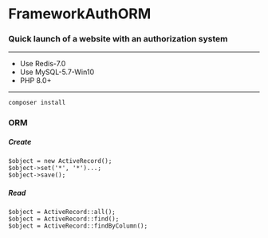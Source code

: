 # FrameworkAuthORM
### Quick launch of a website with an authorization system

_______
* Use Redis-7.0
* Use MySQL-5.7-Win10
* PHP 8.0+
_______

```
composer install
```

### ORM

##### Create

```
$object = new ActiveRecord();
$object->set('*', '*')...;
$object->save();
```

##### Read

```
$object = ActiveRecord::all();
$object = ActiveRecord::find();
$object = ActiveRecord::findByColumn();
```
